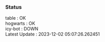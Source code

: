 ### Status


table : OK  
hogwarts : OK  
icy-bot : DOWN  
Latest Update : 2023-12-02 05:07:26.262451
